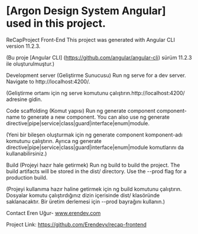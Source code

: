 # [Argon Design System Angular] used in this project.

ReCapProject Front-End
This project was generated with Angular CLI version 11.2.3.

(Bu proje [Angular CLI] (https://github.com/angular/angular-cli) sürüm 11.2.3 ile oluşturulmuştur.)

Development server (Geliştirme Sunucusu)
Run ng serve for a dev server. Navigate to http://localhost:4200/.

(Geliştirme ortamı için ng serve komutunu çalıştırın.http://localhost:4200/ adresine gidin.


Code scaffolding (Komut yapısı)
Run ng generate component component-name to generate a new component. You can also use ng generate directive|pipe|service|class|guard|interface|enum|module.

(Yeni bir bileşen oluşturmak için ng generate component komponent-adı komutunu çalıştırın. Ayrıca ng generate directive|pipe|service|class|guard|interface|enum|module komutlarını da kullanabilirsiniz.)


Build (Projeyi hazır hale getirmek)
Run ng build to build the project. The build artifacts will be stored in the dist/ directory. Use the --prod flag for a production build.

(Projeyi kullanıma hazır haline getirmek için ng build komutunu çalıştırın. Dosyalar komutu çalıştırdığınız dizin içerisinde dist/ klasöründe saklanacaktır. Bir üretim derlemesi için --prod bayrağını kullanın.)

Contact
Eren Uğur- www.erendev.com

Project Link: https://github.com/Erendevv/recap-frontend

